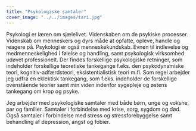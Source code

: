 ```yaml
---
title: "Psykologiske samtaler"
cover_image: "../../images/tari.jpg"
---
```


Psykologi er læren om sjælelivet. Videnskaben om de psykiske processer. Videnskab om menneskers og dyrs måde at opfatte, opleve, handle og reagere på. Psykologi er også menneskekundskab. Evnen til indlevelse og medmenneskelighed i følelse og handling, samt psykologisk virksomhed udøvet professionelt. Der findes forskellige psykologiske retninger, som indeholder forskellige teoretiske tankegange f.eks. den psykodynamiske teori, kognitiv-adfærdsteori, eksistentialistisk teori m.fl. Som regel arbejder jeg udfra en eklektisk tankegang, som f.eks. indeholder de forskellige ovenstående teorier samt min viden indenfor sygepleje og østens tankegang om krop og psyke.

Jeg arbejder med psykologiske samtaler med både børn, unge og voksne, par og familier. Samtaler i forbindelse med krise, sorg, sygdom og død. Også samtaler i forbindelse med stress og stressforebyggelse samt behandling af depression, angst og fobier.